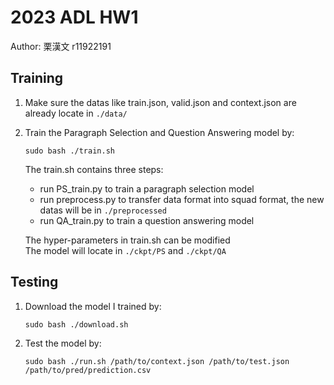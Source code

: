 # 2023 ADL HW1
Author: 栗漢文  r11922191 

## Training
1. Make sure the datas like train.json, valid.json and context.json are already locate in `./data/`
2. Train the Paragraph Selection and Question Answering model by:
   ``` shell
   sudo bash ./train.sh
   ```
   The train.sh contains three steps:
   * run PS_train.py to train a paragraph selection model
   * run preprocess.py to transfer data format into squad format, the new datas will be in `./preprocessed`
   * run QA_train.py to train a question answering model
      
   The hyper-parameters in train.sh can be modified  
   The model will locate in `./ckpt/PS` and `./ckpt/QA`

## Testing
1. Download the model I trained by:
   ``` shell
   sudo bash ./download.sh
   ```  
3. Test the model by:
   ``` shell
   sudo bash ./run.sh /path/to/context.json /path/to/test.json /path/to/pred/prediction.csv
   ```  
